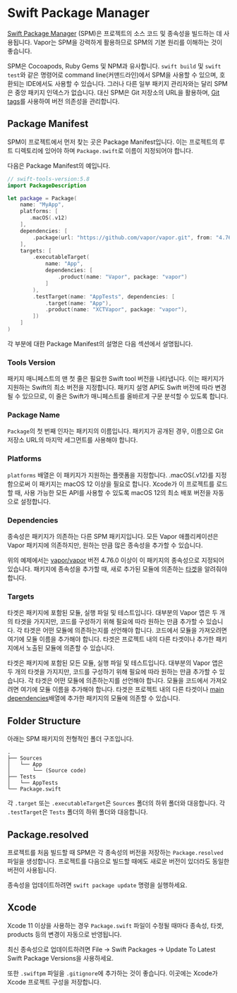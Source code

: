 # Swift Package Manager

[Swift Package Manager](https://swift.org/package-manager/) (SPM)은 프로젝트의 소스 코드 및 종속성을 빌드하는 데 사용됩니다. Vapor는 SPM을 강력하게 활용하므로 SPM의 기본 원리를 이해하는 것이 좋습니다.

SPM은 Cocoapods, Ruby Gems 및 NPM과 유사합니다. `swift build` 및 `swift test`와 같은 명령어로 command line(커맨드라인)에서 SPM을 사용할 수 있으며, 호환되는 IDE에서도 사용할 수 있습니다. 그러나 다른 일부 패키지 관리자와는 달리 SPM은 중앙 패키지 인덱스가 없습니다. 대신 SPM은 Git 저장소의 URL을 활용하며, [Git tags](https://git-scm.com/book/en/v2/Git-Basics-Tagging)를 사용하여 버전 의존성을 관리합니다.

## Package Manifest

SPM이 프로젝트에서 먼저 찾는 곳은 Package Manifest입니다. 이는 프로젝트의 루트 디렉토리에 있어야 하며 `Package.swift`로 이름이 지정되어야 합니다.

다음은 Package Manifest의 예입니다.

```swift
// swift-tools-version:5.8
import PackageDescription

let package = Package(
    name: "MyApp",
    platforms: [
       .macOS(.v12)
    ],
    dependencies: [
        .package(url: "https://github.com/vapor/vapor.git", from: "4.76.0"),
    ],
    targets: [
        .executableTarget(
            name: "App",
            dependencies: [
                .product(name: "Vapor", package: "vapor")
            ]
        ),
        .testTarget(name: "AppTests", dependencies: [
            .target(name: "App"),
            .product(name: "XCTVapor", package: "vapor"),
        ])
    ]
)
```

각 부분에 대한 Package Manifest의 설명은 다음 섹션에서 설명됩니다.

### Tools Version

패키지 매니페스트의 맨 첫 줄은 필요한 Swift tool 버전을 나타냅니다. 이는 패키지가 지원하는 Swift의 최소 버전을 지정합니다. 패키지 설명 API도 Swift 버전에 따라 변경될 수 있으므로, 이 줄은 Swift가 매니페스트를 올바르게 구문 분석할 수 있도록 합니다.

### Package Name

`Package`의 첫 번째 인자는 패키지의 이름입니다. 패키지가 공개된 경우, 이름으로 Git 저장소 URL의 마지막 세그먼트를 사용해야 합니다.

### Platforms

`platforms` 배열은 이 패키지가 지원하는 플랫폼을 지정합니다. .macOS(.v12)를 지정함으로써 이 패키지는 macOS 12 이상을 필요로 합니다. Xcode가 이 프로젝트를 로드할 때, 사용 가능한 모든 API를 사용할 수 있도록 macOS 12의 최소 배포 버전을 자동으로 설정합니다.

### Dependencies

종속성은 패키지가 의존하는 다른 SPM 패키지입니다. 모든 Vapor 애플리케이션은 Vapor 패키지에 의존하지만, 원하는 만큼 많은 종속성을 추가할 수 있습니다.

위의 예제에서는 [vapor/vapor](https://github.com/vapor/vapor) 버전 4.76.0 이상이 이 패키지의 종속성으로 지정되어 있습니다. 패키지에 종속성을 추가할 때, 새로 추가된 모듈에 의존하는 [타겟](#targets)을 알려줘야 합니다.

### Targets

타겟은 패키지에 포함된 모듈, 실행 파일 및 테스트입니다. 대부분의 Vapor 앱은 두 개의 타겟을 가지지만, 코드를 구성하기 위해 필요에 따라 원하는 만큼 추가할 수 있습니다. 각 타겟은 어떤 모듈에 의존하는지를 선언해야 합니다. 코드에서 모듈을 가져오려면 여기에 모듈 이름을 추가해야 합니다. 타겟은 프로젝트 내의 다른 타겟이나 추가한 패키지에서 노출된 모듈에 의존할 수 있습니다.

타겟은 패키지에 포함된 모든 모듈, 실행 파일 및 테스트입니다. 대부분의 Vapor 앱은 두 개의 타겟을 가지지만, 코드를 구성하기 위해 필요에 따라 원하는 만큼 추가할 수 있습니다. 각 타겟은 어떤 모듈에 의존하는지를 선언해야 합니다. 모듈을 코드에서 가져오려면 여기에 모듈 이름을 추가해야 합니다. 타겟은 프로젝트 내의 다른 타겟이나 [main dependencies](#dependencies)배열에 추가한 패키지의 모듈에 의존할 수 있습니다.

## Folder Structure

아래는 SPM 패키지의 전형적인 폴더 구조입니다.

```
.
├── Sources
│   └── App
│       └── (Source code)
├── Tests
│   └── AppTests
└── Package.swift
```

각 `.target` 또는 `.executableTarget`은 `Sources` 폴더의 하위 폴더와 대응합니다.
각 `.testTarget`은 `Tests` 폴더의 하위 폴더와 대응합니다.

## Package.resolved

프로젝트를 처음 빌드할 때 SPM은 각 종속성의 버전을 저장하는 `Package.resolved` 파일을 생성합니다. 프로젝트를 다음으로 빌드할 때에도 새로운 버전이 있더라도 동일한 버전이 사용됩니다.

종속성을 업데이트하려면 `swift package update` 명령을 실행하세요.

## Xcode

Xcode 11 이상을 사용하는 경우 `Package.swift` 파일이 수정될 때마다 종속성, 타겟, products 등의 변경이 자동으로 반영됩니다.

최신 종속성으로 업데이트하려면 File &rarr; Swift Packages &rarr; Update To Latest Swift Package Versions을 사용하세요.

또한 `.swiftpm` 파일을 `.gitignore`에 추가하는 것이 좋습니다. 이곳에는 Xcode가 Xcode 프로젝트 구성을 저장합니다.
